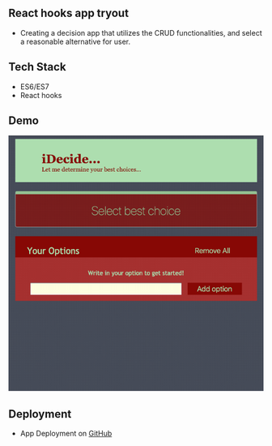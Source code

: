 ## React hooks app tryout

- Creating a decision app that utilizes the CRUD functionalities, and select a reasonable alternative for user.

## Tech Stack

- ES6/ES7
- React hooks

## Demo

![Demo](public/111.gif)

## Deployment

- App Deployment on [GitHub](https://nejo12.github.io/iDecide_hooks/)
